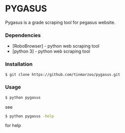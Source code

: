 # PYGASUS

Pygasus is a grade scraping tool for pegasus website.


### Dependencies

* [RoboBrowser] - python web scraping tool
* [python 3] - python web scraping tool

### Installation

```sh
$ git clone https://github.com/tinmarzoo/pygasus.git
```
### Usage

```sh
$ python pygasus
```

see
```sh
$ python pygasus -help 
```
for help
